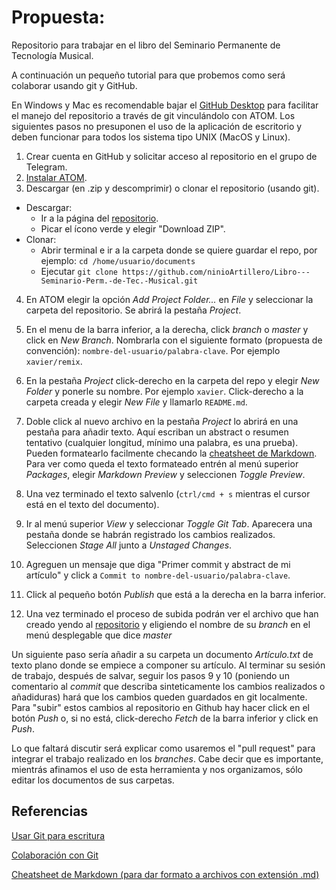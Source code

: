 # Propuesta:

Repositorio para trabajar en el libro del Seminario Permanente de Tecnología Musical.


A continuación un pequeño tutorial para que probemos como será colaborar usando git y GitHub.

En Windows y Mac es recomendable bajar el [GitHub Desktop](https://desktop.github.com/) para facilitar el manejo del repositorio a través de git vinculándolo con ATOM. Los siguientes pasos no presuponen el uso de la aplicación de escritorio y deben funcionar para todos los sistema tipo UNIX (MacOS y Linux).

1. Crear cuenta en GitHub y solicitar acceso al repositorio en el grupo de Telegram.
2. [Instalar ATOM](https://flight-manual.atom.io/getting-started/sections/installing-atom/).
3. Descargar (en .zip y descomprimir) o clonar el repositorio (usando git).
* Descargar:
  * Ir a la página del [repositorio](https://github.com/ninioArtillero/Libro---Seminario-Perm.-de-Tec.-Musical).
  * Picar el ícono verde y elegir "Download ZIP".
* Clonar:
    * Abrir terminal e ir a la carpeta donde se quiere guardar el repo, por ejemplo: `cd /home/usuario/documents`
    * Ejecutar `git clone https://github.com/ninioArtillero/Libro---Seminario-Perm.-de-Tec.-Musical.git`
4. En ATOM elegir la opción *Add Project Folder...* en *File* y seleccionar la carpeta del repositorio. Se abrirá la pestaña *Project*.
5. En el menu de la barra inferior, a la derecha, click *branch* o *master* y click en *New Branch*.
Nombrarla con el siguiente formato (propuesta de convención):
`nombre-del-usuario/palabra-clave`. Por ejemplo `xavier/remix`.
6. En la pestaña *Project* click-derecho en la carpeta del repo y elegir *New Folder* y ponerle su nombre.
Por ejemplo `xavier`.
Click-derecho a la carpeta creada y elegir *New File* y llamarlo `README.md`.
7. Doble click al nuevo archivo en la pestaña *Project* lo abrirá en una pestaña para añadir texto.
Aquí escriban un abstract o resumen tentativo (cualquier longitud, mínimo una palabra, es una prueba).
Pueden formatearlo facilmente checando la [cheatsheet de Markdown](https://github.com/adam-p/markdown-here/wiki/Markdown-Cheatsheet).
Para ver como queda el texto formateado entrén al menú superior *Packages*, elegir *Markdown Preview* y seleccionen *Toggle Preview*.

8. Una vez terminado el texto salvenlo (`ctrl/cmd + s` mientras el cursor está en el texto del documento).

9. Ir al menú superior *View* y seleccionar *Toggle Git Tab*. Aparecera una pestaña donde se habrán registrado los cambios realizados. Seleccionen *Stage All* junto a *Unstaged Changes*.

10. Agreguen un mensaje que diga "Primer commit y abstract de mi artículo" y click a `Commit to nombre-del-usuario/palabra-clave`.

11. Click al pequeño botón *Publish* que está a la derecha en la barra inferior.

12. Una vez terminado el proceso de subida podrán ver el archivo que han creado yendo al [repositorio](https://github.com/ninioArtillero/Libro---Seminario-Perm.-de-Tec.-Musical) y eligiendo el nombre de su *branch* en el menú desplegable que dice *master*

Un siguiente paso sería añadir a su carpeta un documento *Artículo.txt* de texto plano donde se empiece a componer su artículo. Al terminar su sesión de trabajo, después de salvar, seguir los pasos 9 y 10 (poniendo un comentario al *commit* que describa sinteticamente los cambios realizados o añadiduras) hará que los cambios queden guardados en git localmente. Para "subir" estos cambios al repositorio en Github hay hacer click en el botón *Push* o, si no está, click-derecho *Fetch* de la barra inferior y click en *Push*.

Lo que faltará discutir será explicar como usaremos el "pull request" para integrar el trabajo realizado en los *branches*. Cabe decir que es importante, mientrás afinamos el uso de esta herramienta y nos organizamos, sólo editar los documentos de sus carpetas.

## Referencias

[Usar Git para escritura](https://opensource.com/article/19/4/write-git)

[Colaboración con Git](https://medium.com/anne-kerrs-blog/using-git-and-github-for-team-collaboration-e761e7c00281)

[Cheatsheet de Markdown (para dar formato a archivos con extensión .md)](https://github.com/adam-p/markdown-here/wiki/Markdown-Cheatsheet)
